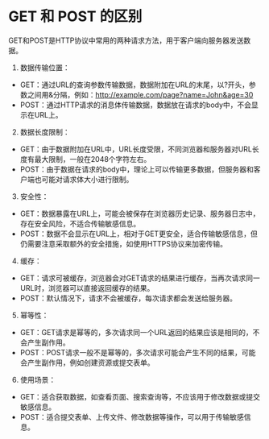 # GET 和 POST 的区别

GET和POST是HTTP协议中常用的两种请求方法，用于客户端向服务器发送数据。

1. 数据传输位置：

- GET：通过URL的查询参数传输数据，数据附加在URL的末尾，以?开头，参数之间用&分隔，例如：http://example.com/page?name=John&age=30
- POST：通过HTTP请求的消息体传输数据，数据放在请求的body中，不会显示在URL上。

2. 数据长度限制：

- GET：由于数据附加在URL中，URL长度受限，不同浏览器和服务器对URL长度有最大限制，一般在2048个字符左右。
- POST：由于数据在请求的body中，理论上可以传输更多数据，但服务器和客户端也可能对请求体大小进行限制。

3. 安全性：

- GET：数据暴露在URL上，可能会被保存在浏览器历史记录、服务器日志中，存在安全风险，不适合传输敏感信息。
- POST：数据不会显示在URL上，相对于GET更安全，适合传输敏感信息，但仍需要注意采取额外的安全措施，如使用HTTPS协议来加密传输。

4. 缓存：

- GET：请求可被缓存，浏览器会对GET请求的结果进行缓存，当再次请求同一URL时，浏览器可以直接返回缓存的结果。
- POST：默认情况下，请求不会被缓存，每次请求都会发送给服务器。

5. 幂等性：

- GET：GET请求是幂等的，多次请求同一个URL返回的结果应该是相同的，不会产生副作用。
- POST：POST请求一般不是幂等的，多次请求可能会产生不同的结果，可能会产生副作用，例如创建资源或提交表单。

6. 使用场景：

- GET：适合获取数据，如查看页面、搜索查询等，不应该用于修改数据或提交敏感信息。
- POST：适合提交表单、上传文件、修改数据等操作，可以用于传输敏感信息。